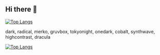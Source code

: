 ## Hi there 👋

<!--
**mihailkondov/mihailkondov** is a ✨ _special_ ✨ repository because its `README.md` (this file) appears on your GitHub profile.

Here are some ideas to get you started:

- 🔭 I’m currently working on ...
- 🌱 I’m currently learning ...
- 👯 I’m looking to collaborate on ...
- 🤔 I’m looking for help with ...
- 💬 Ask me about ...
- 📫 How to reach me: ...
- 😄 Pronouns: ...
- ⚡ Fun fact: ...
-->
[![Top Langs](https://github-readme-stats.vercel.app/api/top-langs/?username=mihailkondov&&layout=compact)](https://github.com/anuraghazra/github-readme-stats)

dark, radical, merko, gruvbox, tokyonight, onedark, cobalt, synthwave, highcontrast, dracula

[![Top Langs](https://github-readme-stats.vercel.app/api/top-langs/?username=mihailkondov&&layout=compact&theme=dark)](https://github.com/anuraghazra/github-readme-stats)
